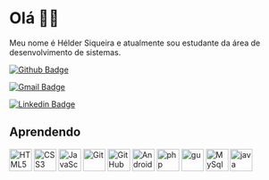 # Olá 👋🏾

Meu nome é Hélder Siqueira e atualmente sou estudante da área de desenvolvimento de sistemas.

[![Github Badge](https://img.shields.io/badge/-HelderSiqueira-6633cc?style=flat-square&labelColor=6633cc&logo=Github&logoColor=white&link=https://github.com/HelderSiqueira/)](https://github.com/HelderSiqueira/) 

[![Gmail Badge](https://img.shields.io/badge/-helder.erik.he@gmail.com-6633cc?style=flat-square&logo=Gmail&logoColor=white&link=mailto:helder.erik.he@gmail.com)](mailto:helder.erik.he@gmail.com)

[![Linkedin Badge](https://img.shields.io/badge/-HélderSiqueira-6633cc?style=flat-square&logo=Linkedin&logoColor=white&link=https://www.linkedin.com/in/helderSiqueira/)](https://www.linkedin.com/in/helderSiqueira/) 

## Aprendendo
<img src="" alt="HTML5" width="40" heigth="40" style="max-width:100%;" title="HTML5"></img>
<img src="" alt="CSS3" width="40" heigth="40" style="max-width:100%;" title="CSS3"></img>
<img src="" alt="JavaScript" width="40" heigth="40" style="max-width:100%;" title="JavaScript"></img>
<img src="" alt="Git" width="40" heigth="40" style="max-width:100%;" title="Git"></img>
<img src="" alt="GitHub" width="40" heigth="40" style="max-width:100%;" title="GitHub"></img>
<img src="" alt="Android" width="40" heigth="40" style="max-width:100%;" title="Android"></img>
<img src="" alt="php" width="40" heigth="40" style="max-width:100%;" title="php"></img>
<img src="" alt="gu"  width="40" heigth="40" style="max-width:100%;" title="Google"></img>
<img src="" alt="MySql" width="40" heigth="40" style="max-width:100%;" title="MySql"></img>
<img src="" alt="java" width="40" heigth="40" style="max-width:100%;" title="Java"></img>
